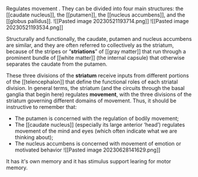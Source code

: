 
 Regulates movement
.
 They can be divided into four main structures: 
 the [[caudate nucleus]], the [[putamen]], the [[nucleus accumbens]], and the [[globus pallidus]].
 ![[Pasted image 20230521193714.png]]
![[Pasted image 20230521193534.png]]

Structurally and functionally, the caudate, putamen and nucleus accumbens are similar, and they are often referred to collectively as the striatum, because of the stripes or “**striations**” of [[gray matter]] that run through a prominent bundle of [[white matter]] (the internal capsule) that otherwise separates the caudate from the putamen.

These three divisions of the **striatum** receive inputs from different portions of the [[telencephalon]] that define the functional roles of each striatal division. In general terms, the striatum (and the circuits through the basal ganglia that begin here) regulates **movement**, with the three divisions of the striatum governing different domains of movement. Thus, it should be instructive to remember that: 
- The putamen is concerned with the regulation of bodily movement; 
-  The [[caudate nucleus]] (especially its large anterior ‘head’) regulates movement of the mind and eyes (which often indicate what we are thinking about);  
-   The nucleus accumbens is concerned with movement of emotion or motivated behavior
![[Pasted image 20230628141629.png]]

It has it's own memory and it has stimulus support learing for  motor memory.

